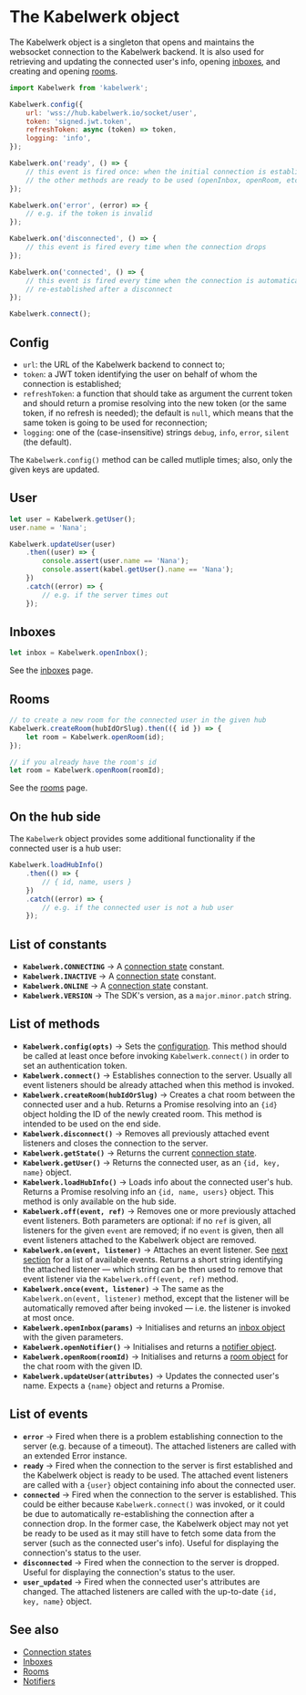 # The Kabelwerk object

The Kabelwerk object is a singleton that opens and maintains the websocket connection to the Kabelwerk backend. It is also used for retrieving and updating the connected user's info, opening [inboxes](./inboxes.md), and creating and opening [rooms](./rooms.md).

```js
import Kabelwerk from 'kabelwerk';

Kabelwerk.config({
    url: 'wss://hub.kabelwerk.io/socket/user',
    token: 'signed.jwt.token',
    refreshToken: async (token) => token,
    logging: 'info',
});

Kabelwerk.on('ready', () => {
    // this event is fired once: when the initial connection is established and
    // the other methods are ready to be used (openInbox, openRoom, etc.)
});

Kabelwerk.on('error', (error) => {
    // e.g. if the token is invalid
});

Kabelwerk.on('disconnected', () => {
    // this event is fired every time when the connection drops
});

Kabelwerk.on('connected', () => {
    // this event is fired every time when the connection is automatically
    // re-established after a disconnect
});

Kabelwerk.connect();
```

## Config

-   `url`: the URL of the Kabelwerk backend to connect to;
-   `token`: a JWT token identifying the user on behalf of whom the connection is established;
-   `refreshToken`: a function that should take as argument the current token and should return a promise resolving into the new token (or the same token, if no refresh is needed); the default is `null`, which means that the same token is going to be used for reconnection;
-   `logging`: one of the (case-insensitive) strings `debug`, `info`, `error`, `silent` (the default).

The `Kabelwerk.config()` method can be called mutliple times; also, only the given keys are updated.

## User

```js
let user = Kabelwerk.getUser();
user.name = 'Nana';

Kabelwerk.updateUser(user)
    .then((user) => {
        console.assert(user.name == 'Nana');
        console.assert(kabel.getUser().name == 'Nana');
    })
    .catch((error) => {
        // e.g. if the server times out
    });
```

## Inboxes

```js
let inbox = Kabelwerk.openInbox();
```

See the [inboxes](./inboxes.md) page.

## Rooms

```js
// to create a new room for the connected user in the given hub
Kabelwerk.createRoom(hubIdOrSlug).then(({ id }) => {
    let room = Kabelwerk.openRoom(id);
});

// if you already have the room's id
let room = Kabelwerk.openRoom(roomId);
```

See the [rooms](./rooms.md) page.

## On the hub side

The `Kabelwerk` object provides some additional functionality if the connected user is a hub user:

```js
Kabelwerk.loadHubInfo()
    .then(() => {
        // { id, name, users }
    })
    .catch((error) => {
        // e.g. if the connected user is not a hub user
    });
```

## List of constants

-   **`Kabelwerk.CONNECTING`** → A [connection state](./connection-states.md) constant.
-   **`Kabelwerk.INACTIVE`** → A [connection state](./connection-states.md) constant.
-   **`Kabelwerk.ONLINE`** → A [connection state](./connection-states.md) constant.
-   **`Kabelwerk.VERSION`** → The SDK's version, as a `major.minor.patch` string.

## List of methods

-   **`Kabelwerk.config(opts)`** → Sets the [configuration](#config). This method should be called at least once before invoking `Kabelwerk.connect()` in order to set an authentication token.
-   **`Kabelwerk.connect()`** → Establishes connection to the server. Usually all event listeners should be already attached when this method is invoked.
-   **`Kabelwerk.createRoom(hubIdOrSlug)`** → Creates a chat room between the connected user and a hub. Returns a Promise resolving into an `{id}` object holding the ID of the newly created room. This method is intended to be used on the end side.
-   **`Kabelwerk.disconnect()`** → Removes all previously attached event listeners and closes the connection to the server.
-   **`Kabelwerk.getState()`** → Returns the current [connection state](./connection-states.md).
-   **`Kabelwerk.getUser()`** → Returns the connected user, as an `{id, key, name}` object.
-   **`Kabelwerk.loadHubInfo()`** → Loads info about the connected user's hub. Returns a Promise resolving info an `{id, name, users}` object. This method is only available on the hub side.
-   **`Kabelwerk.off(event, ref)`** → Removes one or more previously attached event listeners. Both parameters are optional: if no `ref` is given, all listeners for the given `event` are removed; if no `event` is given, then all event listeners attached to the Kabelwerk object are removed.
-   **`Kabelwerk.on(event, listener)`** → Attaches an event listener. See [next section](#list-of-events) for a list of available events. Returns a short string identifying the attached listener — which string can be then used to remove that event listener via the `Kabelwerk.off(event, ref)` method.
-   **`Kabelwerk.once(event, listener)`** → The same as the `Kabelwerk.on(event, listener)` method, except that the listener will be automatically removed after being invoked — i.e. the listener is invoked at most once.
-   **`Kabelwerk.openInbox(params)`** → Initialises and returns an [inbox object](./inboxes.md) with the given parameters.
-   **`Kabelwerk.openNotifier()`** → Initialises and returns a [notifier object](./notifiers.md).
-   **`Kabelwerk.openRoom(roomId)`** → Initialises and returns a [room object](./rooms.md) for the chat room with the given ID.
-   **`Kabelwerk.updateUser(attributes)`** → Updates the connected user's name. Expects a `{name}` object and returns a Promise.

## List of events

-   **`error`** → Fired when there is a problem establishing connection to the server (e.g. because of a timeout). The attached listeners are called with an extended Error instance.
-   **`ready`** → Fired when the connection to the server is first established and the Kabelwerk object is ready to be used. The attached event listeners are called with a `{user}` object containing info about the connected user.
-   **`connected`** → Fired when the connection to the server is established. This could be either because `Kabelwerk.connect()` was invoked, or it could be due to automatically re-establishing the connection after a connection drop. In the former case, the Kabelwerk object may not yet be ready to be used as it may still have to fetch some data from the server (such as the connected user's info). Useful for displaying the connection's status to the user.
-   **`disconnected`** → Fired when the connection to the server is dropped. Useful for displaying the connection's status to the user.
-   **`user_updated`** → Fired when the connected user's attributes are changed. The attached listeners are called with the up-to-date `{id, key, name}` object.

## See also

-   [Connection states](./connection-states.md)
-   [Inboxes](./inboxes.md)
-   [Rooms](./rooms.md)
-   [Notifiers](./notifiers.md)
